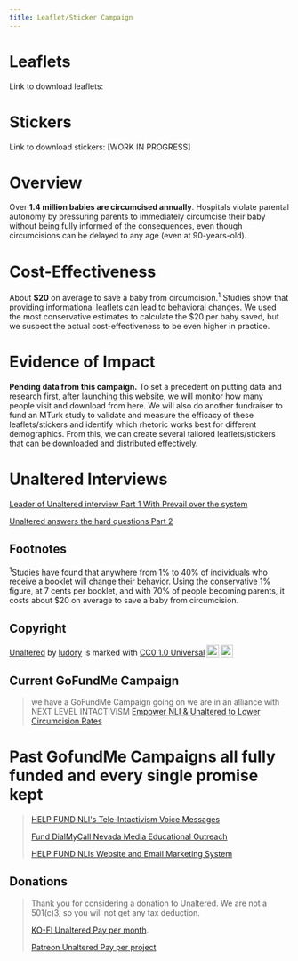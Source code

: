 ```yaml
---
title: Leaflet/Sticker Campaign
---
```

# Leaflets
Link to download leaflets: <a href="/pdfs/Pamphlet ex.pdf" class="image fit"><img src="images/marr_pic.jpg" alt=""></a>
# Stickers
Link to download stickers: \[WORK IN PROGRESS\]
# Overview
Over **1.4 million babies are circumcised annually**. Hospitals violate parental autonomy by pressuring parents to immediately circumcise their baby without being fully informed of the consequences, even though circumcisions can be delayed to any age (even at 90-years-old).
# Cost-Effectiveness
About **$20** on average to save a baby from circumcision.<sup>1</sup>
Studies show that providing informational leaflets can lead to behavioral changes. We used the most conservative estimates to calculate the $20 per baby saved, but we suspect the actual cost-effectiveness to be even higher in practice.
# Evidence of Impact
**Pending data from this campaign.**
To set a precedent on putting data and research first, after launching this website, we will monitor how many people visit and download from here.
We will also do another fundraiser to fund an MTurk study to validate and measure the efficacy of these leaflets/stickers and identify which rhetoric works best for different demographics. From this, we can create several tailored leaflets/stickers that can be downloaded and distributed effectively.

# Unaltered Interviews
[Leader of Unaltered interview Part 1 With Prevail over the system](https://www.youtube.com/watch?v=-6QDtPiprgY)

[Unaltered answers the hard questions Part 2](https://www.youtube.com/watch?v=YsJpyaboUMk)

## Footnotes
<sup>1</sup>Studies have found that anywhere from 1% to 40% of individuals who receive a booklet will change their behavior. Using the conservative 1% figure, at 7 cents per booklet, and with 70% of people becoming parents, it costs about $20 on average to save a baby from circumcision.

## Copyright
<p xmlns:cc="http://creativecommons.org/ns#" xmlns:dct="http://purl.org/dc/terms/"><a property="dct:title" rel="cc:attributionURL" href="https://unaltered-skin.github.io/unaltered.github.io/">Unaltered</a> by <a rel="cc:attributionURL dct:creator" property="cc:attributionName" href="https://github.com/Unaltered-Skin">ludory</a> is marked with <a href="https://creativecommons.org/publicdomain/zero/1.0?ref=chooser-v1" target="_blank" rel="license noopener noreferrer" style="display:inline-block;">CC0 1.0 Universal<img style="height:22px!important;margin-left:3px;vertical-align:text-bottom;" src="https://mirrors.creativecommons.org/presskit/icons/cc.svg?ref=chooser-v1"><img style="height:22px!important;margin-left:3px;vertical-align:text-bottom;" src="https://mirrors.creativecommons.org/presskit/icons/zero.svg?ref=chooser-v1"></a></p>

## Current GoFundMe Campaign
> we have a GoFundMe Campaign going on we are in an alliance with NEXT LEVEL INTACTIVISM
> [Empower NLI & Unaltered to Lower Circumcision Rates](https://www.gofundme.com/f/empower-nli-unaltered-to-lower-circumcision-rates)

# Past GofundMe Campaigns all fully funded and every single promise kept
> [HELP FUND NLI's Tele-Intactivism Voice Messages
](https://www.gofundme.com/f/help-fund-nlis-teleintactivism-voice-messages)
> 
> [Fund DialMyCall Nevada Media Educational Outreach
](https://www.gofundme.com/f/fund-dialmycall-nevada-media-educational-outreach)
>
> 
> [HELP FUND NLIs Website and Email Marketing System
](https://www.gofundme.com/f/help-fund-nlis-website-and-email-marketing-system)
## Donations

> Thank you for considering a donation to Unaltered. We are not a 501(c)3, so you will not get any tax deduction.
>
>  [KO-FI Unaltered Pay per month](https://ko-fi.com/unaltered).
>
> [Patreon Unaltered Pay per project](https://www.patreon.com/UnalteredSkin)

